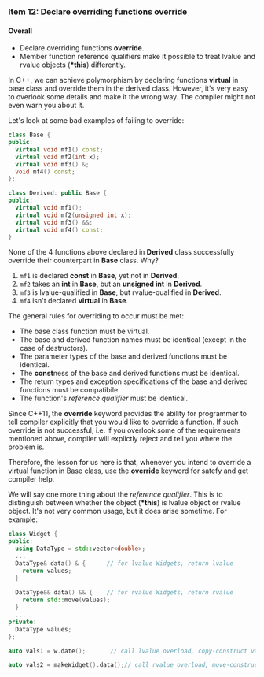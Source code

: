 ### Item 12: Declare overriding functions **override**

#### Overall
- Declare overriding functions **override**.
- Member function reference qualifiers make it possible to treat lvalue and rvalue objects (**\*this**) differently.

In C++, we can achieve polymorphism by declaring functions **virtual** in base class and override them in the derived class. However, it's very easy to overlook some details and make it the wrong way. The compiler might not even warn you about it. 

Let's look at some bad examples of failing to override:

```CPP
class Base {
public:
  virtual void mf1() const;
  virtual void mf2(int x);
  virtual void mf3() &;
  void mf4() const;
};

class Derived: public Base {
public:
  virtual void mf1();
  virtual void mf2(unsigned int x);
  virtual void mf3() &&;
  virtual void mf4() const;
}
```

None of the 4 functions above declared in **Derived** class successfully override their counterpart in **Base** class. Why?

1. `mf1` is declared **const** in **Base**, yet not in **Derived**.
2. `mf2` takes an **int** in **Base**, but an **unsigned int** in **Derived**.
3. `mf3` is lvalue-qualified in **Base**, but rvalue-qualified in **Derived**.
4. `mf4` isn't declared **virtual** in **Base**.

The general rules for overriding to occur must be met:

+ The base class function must be virtual.
+ The base and derived function names must be identical (except in the case of destructors).
+ The parameter types of the base and derived functions must be identical.
+ The **const**ness of the base and derived functions must be identical.
+ The return types and exception specifications of the base and derived functions must be compatibile.
+ The function's *reference qualifier* must be identical.

Since C++11, the **override** keyword provides the ability for programmer to tell compiler explicitly that you would like to override a function. If such override is not successful, i.e. if you overlook some of the requirements mentioned above, compiler will explictly reject and tell you where the problem is.

Therefore, the lesson for us here is that, whenever you intend to override a virtual function in Base class, use the **override** keyword for satefy and get compiler help.

We will say one more thing about the *reference qualifier*. This is to distinguish between whether the object (**\*this**) is lvalue object or rvalue object. It's not very common usage, but it does arise sometime. For example:

```CPP
class Widget {
public:
  using DataType = std::vector<double>;
  ...
  DataType& data() & {		// for lvalue Widgets, return lvalue
    return values;
  }
  
  DataType&& data() && {	// for rvalue Widgets, return rvalue
    return std::move(values);
  }
  ...
private:
  DataType values;
};

auto vals1 = w.date();		 // call lvalue overload, copy-construct vals1

auto vals2 = makeWidget().data();// call rvalue overload, move-construct vals2
```